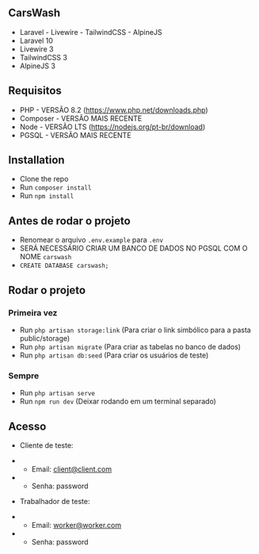## CarsWash
- Laravel - Livewire - TailwindCSS - AlpineJS
- Laravel 10
- Livewire 3
- TailwindCSS 3
- AlpineJS 3

## Requisitos
- PHP - VERSÃO 8.2 (https://www.php.net/downloads.php)
- Composer - VERSÃO MAIS RECENTE
- Node - VERSÃO LTS (https://nodejs.org/pt-br/download)
- PGSQL - VERSÃO MAIS RECENTE

## Installation
- Clone the repo
- Run `composer install`
- Run `npm install`

## Antes de rodar o projeto
- Renomear o arquivo `.env.example` para `.env`
- SERÁ NECESSÁRIO CRIAR UM BANCO DE DADOS NO PGSQL COM O NOME `carswash`
- ```CREATE DATABASE carswash;```

## Rodar o projeto

### Primeira vez
- Run `php artisan storage:link` (Para criar o link simbólico para a pasta public/storage)
- Run `php artisan migrate` (Para criar as tabelas no banco de dados)
- Run `php artisan db:seed` (Para criar os usuários de teste)

### Sempre
- Run `php artisan serve` 
- Run `npm run dev` (Deixar rodando em um terminal separado)

## Acesso
- Cliente de teste:
- - Email: client@client.com
- - Senha: password

- Trabalhador de teste:
- - Email: worker@worker.com
- - Senha: password
